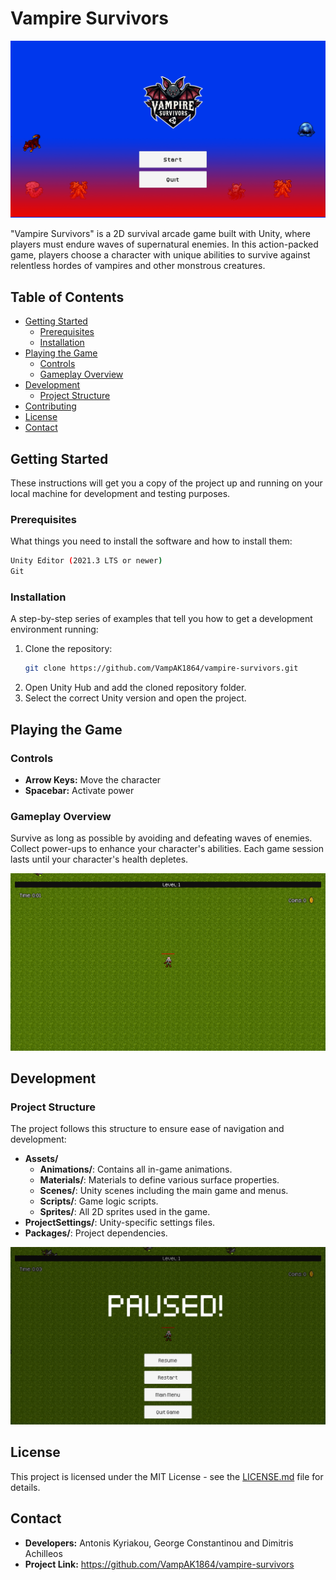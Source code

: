 
# Vampire Survivors

![Vampire Survivors Logo](Assets/Image/MM.png)

"Vampire Survivors" is a 2D survival arcade game built with Unity, where players must endure waves of supernatural enemies. In this action-packed game, players choose a character with unique abilities to survive against relentless hordes of vampires and other monstrous creatures.

## Table of Contents

- [Getting Started](#getting-started)
  - [Prerequisites](#prerequisites)
  - [Installation](#installation)
- [Playing the Game](#playing-the-game)
  - [Controls](#controls)
  - [Gameplay Overview](#gameplay-overview)
- [Development](#development)
  - [Project Structure](#project-structure)
- [Contributing](#contributing)
- [License](#license)
- [Contact](#contact)

## Getting Started

These instructions will get you a copy of the project up and running on your local machine for development and testing purposes.

### Prerequisites

What things you need to install the software and how to install them:

```bash
Unity Editor (2021.3 LTS or newer)
Git
```

### Installation

A step-by-step series of examples that tell you how to get a development environment running:

1. Clone the repository:
   ```bash
   git clone https://github.com/VampAK1864/vampire-survivors.git
   ```
2. Open Unity Hub and add the cloned repository folder.
3. Select the correct Unity version and open the project.

## Playing the Game

### Controls

- **Arrow Keys:** Move the character
- **Spacebar:** Activate power

### Gameplay Overview

Survive as long as possible by avoiding and defeating waves of enemies. Collect power-ups to enhance your character's abilities. Each game session lasts until your character's health depletes.

![Gameplay Screenshot](Assets/Image/Game.png)

## Development

### Project Structure

The project follows this structure to ensure ease of navigation and development:

- **Assets/**
  - **Animations/**: Contains all in-game animations.
  - **Materials/**: Materials to define various surface properties.
  - **Scenes/**: Unity scenes including the main game and menus.
  - **Scripts/**: Game logic scripts.
  - **Sprites/**: All 2D sprites used in the game.
- **ProjectSettings/**: Unity-specific settings files.
- **Packages/**: Project dependencies.

![Feature Addition Flowchart](Assets/Image/EMM.png)

## License

This project is licensed under the MIT License - see the [LICENSE.md](LICENSE) file for details.

## Contact

- **Developers:** Antonis Kyriakou, George Constantinou and Dimitris Achilleos
- **Project Link:** https://github.com/VampAK1864/vampire-survivors
